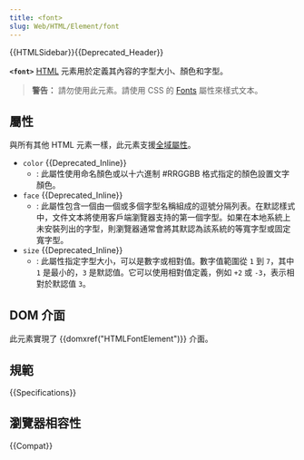 ```yaml
---
title: <font>
slug: Web/HTML/Element/font
---
```


{{HTMLSidebar}}{{Deprecated_Header}}

**`<font>`** [HTML](/zh-TW/docs/Web/HTML) 元素用於定義其內容的字型大小、顏色和字型。

> **警告：** 請勿使用此元素。請使用 CSS 的 [Fonts](/zh-TW/docs/Web/CSS/CSS_fonts) 屬性來樣式文本。

## 屬性

與所有其他 HTML 元素一樣，此元素支援[全域屬性](/zh-TW/docs/Web/HTML/Global_attributes)。

- `color` {{Deprecated_Inline}}
  - : 此屬性使用命名顏色或以十六進制 #RRGGBB 格式指定的顏色設置文字顏色。
- `face` {{Deprecated_Inline}}
  - : 此屬性包含一個由一個或多個字型名稱組成的逗號分隔列表。在默認樣式中，文件文本將使用客戶端瀏覽器支持的第一個字型。如果在本地系統上未安裝列出的字型，則瀏覽器通常會將其默認為該系統的等寬字型或固定寬字型。
- `size` {{Deprecated_Inline}}
  - : 此屬性指定字型大小，可以是數字或相對值。數字值範圍從 `1` 到 `7`，其中 `1` 是最小的，`3` 是默認值。它可以使用相對值定義，例如 `+2` 或 `-3`，表示相對於默認值 `3`。

## DOM 介面

此元素實現了 {{domxref("HTMLFontElement")}} 介面。

## 規範

{{Specifications}}

## 瀏覽器相容性

{{Compat}}
